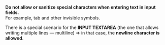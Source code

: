 
**Do not allow or sanitize special characters when entering text in input fields.**  
For example, tab and other invisible symbols.

There is a special scenario for the **INPUT TEXTAREA** (the one that allows writing multiple lines — multiline) => in that case, the **newline character is allowed**.